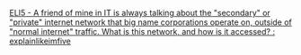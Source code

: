 
[ELI5 - A friend of mine in IT is always talking about the "secondary" or "private" internet network that big name corporations operate on, outside of "normal internet" traffic. What is this network, and how is it accessed? : explainlikeimfive](https://old.reddit.com/r/explainlikeimfive/comments/13gs3mc/eli5_a_friend_of_mine_in_it_is_always_talking/)
